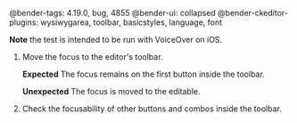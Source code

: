 @bender-tags: 4.19.0, bug, 4855
@bender-ui: collapsed
@bender-ckeditor-plugins: wysiwygarea, toolbar, basicstyles, language, font

**Note** the test is intended to be run with VoiceOver on iOS.

1. Move the focus to the editor's toolbar.

	**Expected** The focus remains on the first button inside the toolbar.

	**Unexpected** The focus is moved to the editable.
1. Check the focusability of other buttons and combos inside the toolbar.
